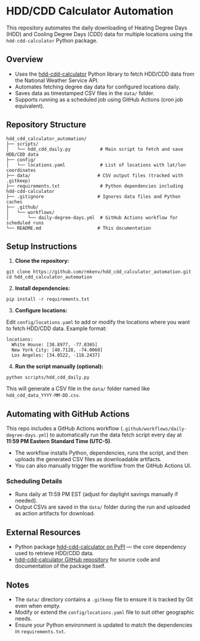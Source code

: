 
# HDD/CDD Calculator Automation

This repository automates the daily downloading of Heating Degree Days (HDD) and Cooling Degree Days (CDD) data for multiple locations using the `hdd-cdd-calculator` Python package.

## Overview

- Uses the [hdd-cdd-calculator](https://pypi.org/project/hdd-cdd-calculator/) Python library to fetch HDD/CDD data from the National Weather Service API.
- Automates fetching degree day data for configured locations daily.
- Saves data as timestamped CSV files in the `data/` folder.
- Supports running as a scheduled job using GitHub Actions (cron job equivalent).

## Repository Structure

```
hdd_cdd_calculator_automation/
├── scripts/
│   └── hdd_cdd_daily.py           # Main script to fetch and save HDD/CDD data
├── config/
│   └── locations.yaml             # List of locations with lat/lon coordinates
├── data/                         # CSV output files (tracked with .gitkeep)
├── requirements.txt               # Python dependencies including hdd-cdd-calculator
├── .gitignore                    # Ignores data files and Python caches
├── .github/
│   └── workflows/
│       └── daily-degree-days.yml  # GitHub Actions workflow for scheduled runs
└── README.md                     # This documentation
```

## Setup Instructions

1. **Clone the repository:**

```
git clone https://github.com/rmkenv/hdd_cdd_calculator_automation.git
cd hdd_cdd_calculator_automation
```

2. **Install dependencies:**

```
pip install -r requirements.txt
```

3. **Configure locations:**

Edit `config/locations.yaml` to add or modify the locations where you want to fetch HDD/CDD data. Example format:

```
locations:
  White House: [38.8977, -77.0365]
  New York City: [40.7128, -74.0060]
  Los Angeles: [34.0522, -118.2437]
```

4. **Run the script manually (optional):**

```
python scripts/hdd_cdd_daily.py
```

This will generate a CSV file in the `data/` folder named like `hdd_cdd_data_YYYY-MM-DD.csv`.

## Automating with GitHub Actions

This repo includes a GitHub Actions workflow (`.github/workflows/daily-degree-days.yml`) to automatically run the data fetch script every day at **11:59 PM Eastern Standard Time (UTC-5)**.

- The workflow installs Python, dependencies, runs the script, and then uploads the generated CSV files as downloadable artifacts.
- You can also manually trigger the workflow from the GitHub Actions UI.

### Scheduling Details

- Runs daily at 11:59 PM EST (adjust for daylight savings manually if needed).
- Output CSVs are saved in the `data/` folder during the run and uploaded as action artifacts for download.

## External Resources

- Python package [hdd-cdd-calculator on PyPI](https://pypi.org/project/hdd-cdd-calculator/) — the core dependency used to retrieve HDD/CDD data.
- [hdd-cdd-calculator GitHub repository](https://github.com/rmkenv/hdd_cdd_calculator) for source code and documentation of the package itself.

## Notes

- The `data/` directory contains a `.gitkeep` file to ensure it is tracked by Git even when empty.
- Modify or extend the `config/locations.yaml` file to suit other geographic needs.
- Ensure your Python environment is updated to match the dependencies in `requirements.txt`.
```
